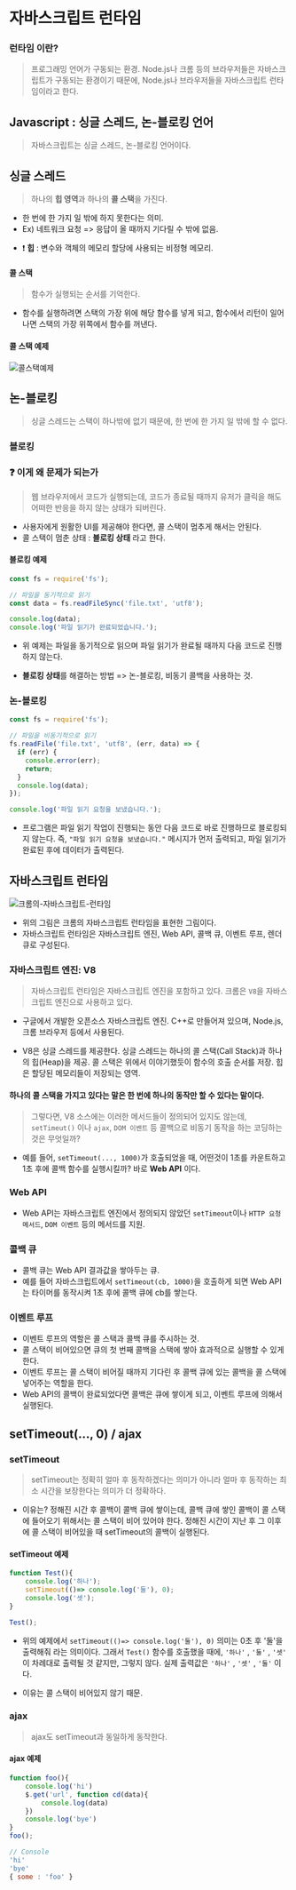 # 자바스크립트 런타임

### 런타임 이란?
> 프로그래밍 언어가 구동되는 환경. Node.js나 크롬 등의 브라우저들은 자바스크립트가 구동되는 환경이기 때문에, Node.js나 브라우저들을 자바스크립트 런타임이라고 한다.


## Javascript : 싱글 스레드, 논-블로킹 언어
> 자바스크립트는 싱글 스레드, 논-블로킹 언어이다.

## 싱글 스레드
> 하나의 **힙 영역**과 하나의 **콜 스택**을 가진다.
- 한 번에 한 가지 일 밖에 하지 못한다는 의미.
- Ex) 네트워크 요청 => 응답이 올 때까지 기다릴 수 밖에 없음.
* ❗️ **힙** : 변수와 객체의 메모리 할당에 사용되는 비정형 메모리.

#### 콜 스택
> 함수가 실행되는 순서를 기억한다.
* 함수를 실행하려면 스택의 가장 위에 해당 함수를 넣게 되고, 함수에서 리턴이 일어나면 스택의 가장 위쪽에서 함수를 꺼낸다.

#### 콜 스택 예제

![콜스택예제](https://github.com/Taek2yo/TIL/assets/110080748/aa456e89-d199-43ee-8fb7-4c51d24f1211)


## 논-블로킹
> 싱글 스레드는 스택이 하나밖에 없기 때문에, 한 번에 한 가지 일 밖에 할 수 없다.
### 블로킹

### ❓ 이게 왜 문제가 되는가
> 웹 브라우저에서 코드가 실행되는데, 코드가 종료될 때까지 유저가 클릭을 해도 어떠한 반응을 하지 않는 상태가 되버린다.

* 사용자에게 원활한 UI를 제공해야 한다면, 콜 스택이 멈추게 해서는 안된다.
* 콜 스택이 멈춘 상태 : **블로킹 상태** 라고 한다.
#### 블로킹 예제
```js
const fs = require('fs');

// 파일을 동기적으로 읽기
const data = fs.readFileSync('file.txt', 'utf8');

console.log(data);
console.log('파일 읽기가 완료되었습니다.');
```
* 위 예제는 파일을 동기적으로 읽으며 파일 읽기가 완료될 때까지 다음 코드로 진행하지 않는다.

* **블로킹 상태**를 해결하는 방법
=> 논-블로킹, 비동기 콜백을 사용하는 것.

### 논-블로킹
```js
const fs = require('fs');

// 파일을 비동기적으로 읽기
fs.readFile('file.txt', 'utf8', (err, data) => {
  if (err) {
    console.error(err);
    return;
  }
  console.log(data);
});

console.log('파일 읽기 요청을 보냈습니다.');
```

* 프로그램은 파일 읽기 작업이 진행되는 동안 다음 코드로 바로 진행하므로 블로킹되지 않는다. 즉, ```"파일 읽기 요청을 보냈습니다."``` 메시지가 먼저 출력되고, 파일 읽기가 완료된 후에 데이터가 출력된다.


## 자바스크립트 런타임
![크롬의-자바스크립트-런타임](https://github.com/Taek2yo/TIL/assets/110080748/3c8eeb2c-4c4a-4af3-8102-632e626ef132)

* 위의 그림은 크롬의 자바스크립트 런타임을 표현한 그림이다.
* 자바스크립트 런타임은 자바스크립트 엔진, Web API, 콜백 큐, 이벤트 루프, 렌더 큐로 구성된다.

### 자바스크립트 엔진: V8
> 자바스크립트 런타임은 자바스크립트 엔진을 포함하고 있다. 크롬은 `V8`을 자바스크립트 엔진으로 사용하고 있다.

*  구글에서 개발한 오픈소스 자바스크립트 엔진. C++로 만들어져 있으며, Node.js, 크롬 브라우저 등에서 사용된다.

* V8은 싱글 스레드를 제공한다. 싱글 스레드는 하나의 콜 스택(Call Stack)과 하나의 힙(Heap)을 제공. 콜 스택은 위에서 이야기했듯이 함수의 호출 순서를 저장. 힙은 할당된 메모리들이 저장되는 영역.

#### 하나의 콜 스택을 가지고 있다는 말은 한 번에 하나의 동작만 할 수 있다는 말이다.
> 그렇다면, V8 소스에는 이러한 메서드들이 정의되어 있지도 않는데, `setTimeut()` 이나 `ajax`, `DOM 이벤트` 등 콜백으로 비동기 동작을 하는 코딩하는 것은 무엇일까? 

* 예를 들어, `setTimeout(..., 1000)`가 호출되었을 때, 어떤것이 1초를 카운트하고 1초 후에 콜백 함수를 실행시킬까? 바로 **Web API** 이다.

### Web API
*  Web API는 자바스크립트 엔진에서 정의되지 않았던 `setTimeout`이나 `HTTP 요청 메서드`, `DOM 이벤트` 등의 메서드를 지원.

### 콜백 큐
* 콜백 큐는 Web API 결과값을 쌓아두는 큐.
* 예를 들어 자바스크립트에서 `setTimeout(cb, 1000)`을 호출하게 되면 Web API는 타이머를 동작시켜 1초 후에 콜백 큐에 cb를 쌓는다.

### 이벤트 루프
* 이벤트 루프의 역할은 콜 스택과 콜백 큐를 주시하는 것.
* 콜 스택이 비어있으면 큐의 첫 번째 콜백을 스택에 쌓아 효과적으로 실행할 수 있게한다.
* 이벤트 루프는 콜 스택이 비어질 때까지 기다린 후 콜백 큐에 있는 콜백을 콜 스택에 넣어주는 역할을 한다.
* Web API의 콜백이 완료되었다면 콜백은 큐에 쌓이게 되고, 이벤트 루프에 의해서 실행된다.


## setTimeout(..., 0) / ajax

### setTimeout
> setTimeout는 정확히 얼마 후 동작하겠다는 의미가 아니라 얼마 후 동작하는 최소 시간을 보장한다는 의미가 더 정확하다.
* 이유는? 
정해진 시간 후 콜백이 콜백 큐에 쌓이는데, 콜백 큐에 쌓인 콜백이 콜 스택에 들어오기 위해서는 콜 스택이 비어 있어야 한다. 정해진 시간이 지난 후 그 이후에 콜 스택이 비어있을 때 setTimeout의 콜백이 실행된다. 

#### setTimeout 예제
```js
function Test(){
    console.log('하나');
    setTimeout(()=> console.log('둘'), 0);
    console.log('셋');
}

Test();
```

* 위의 예제에서 `setTimeout(()=> console.log('둘'), 0)` 의미는 0초 후 '둘'을 출력해줘 라는 의미이다. 그래서 `Test()` 함수를 호출했을 때에, `'하나'` , `'둘'` , `'셋'` 이 차례대로 출력될 것 같지만, 그렇지 않다. 실제 출력값은 `'하나'` , `'셋'` , `'둘'` 이다.

* 이유는 콜 스택이 비어있지 않기 때문.


### ajax
> ajax도 setTimeout과 동일하게 동작한다.

#### ajax 예제
```js
function foo(){
    console.log('hi')
    $.get('url', function cd(data){
        console.log(data)
    })
    console.log('bye')
}
foo();

// Console
'hi'
'bye'
{ some : 'foo' }
```